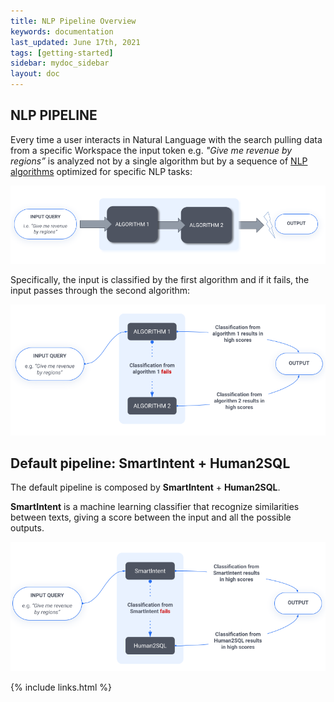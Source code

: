 ```yaml
---
title: NLP Pipeline Overview
keywords: documentation
last_updated: June 17th, 2021
tags: [getting-started]
sidebar: mydoc_sidebar
layout: doc
---
```


## NLP PIPELINE

Every time a user interacts in Natural Language with the search pulling data from a specific Workspace 
the input token e.g. *"Give me revenue by regions”* is analyzed not by a single algorithm but by a sequence of [NLP algorithms] optimized for specific NLP tasks:


<p align="center">
  <img src="https://raw.githubusercontent.com/AskdataHQ/askdata-docs/gh-pages/docs/media/pipeline_overview.png">
</p>


Specifically, the input is classified by the first algorithm and if it fails, the input passes through the second algorithm:


<p align="center">
  <img src="https://github.com/AskdataHQ/askdata-docs/raw/gh-pages/docs/media/pipeline_overview_second.png">
</p>


## Default pipeline: SmartIntent + Human2SQL

The default pipeline is composed by **SmartIntent** + **Human2SQL**.

**SmartIntent** is a machine learning classifier that recognize similarities between texts, giving a score between the input and all the possible outputs.


<p align="center">
  <img src="https://github.com/AskdataHQ/askdata-docs/raw/gh-pages/docs/media/pipeline_smartintent_human2sql.png">
</p>


[NLP algorithms]: https://github.com/AskdataHQ/askdata-docs/blob/gh-pages/docs/nlp-advanced-configuration.md

{% include links.html %}
